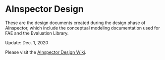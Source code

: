 # AInspector Design

These are the design documents created during the design phase of AInspector, which include the conceptual modeling documentation used for FAE and the Evaluation Library.

Update: Dec. 1, 2020

Please visit the [AInspector Design Wiki](https://github.com/ainspector/design/wiki).
